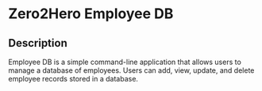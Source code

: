 # Zero2Hero Employee DB

## Description

Employee DB is a simple command-line application that allows users to manage
a database of employees. Users can add, view, update, and delete employee
records stored in a database.

